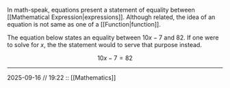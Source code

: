 In math-speak, equations present a statement of equality between [[Mathematical Expression|expressions]]. Although related, the idea of an equation is not same as one of a [[Function|function]].

The equation below states an equality between $10x-7$ and $82$. If one were to solve for $x$, the the statement would to serve that purpose instead.

$$
10x-7 = 82
$$

---

2025-09-16 // 19:22
:: [[Mathematics]]
